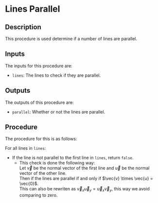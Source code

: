 # Lines Parallel 

## Description

This procedure is used determine if a number of lines are parallel.

## Inputs

The inputs for this procedure are:

- `lines`: The lines to check if they are parallel.

## Outputs

The outputs of this procedure are:

- `parallel`: Whether or not the lines are parallel.

## Procedure

The procedure for this is as follows:

For all lines in `lines`:

- If the line is not parallel to the first line in `lines`, return `false`.
  - This check is done the following way:  
Let $\vec{v}$ be the normal vector of the first line and $\vec{u}$ be the normal vector of the other line.  
Then if the lines are parallel if and only if $\vec{v} \times \vec{u} = \vec{0}$.  
This can also be rewriten as $\vec{v}_x \vec{u}_y = \vec{u}_x \vec{v}_y$, this way we avoid comparing to zero.